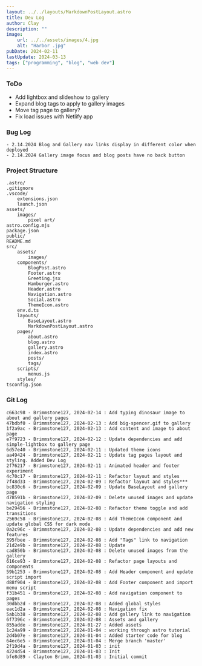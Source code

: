 ```yaml
---
layout: ../../layouts/MarkdownPostLayout.astro
title: Dev Log
author: Clay
description: ""
image:
    url: ../../assets/images/4.jpg
    alt: "Harbor .jpg"
pubDate: 2024-02-11
lastUpdate: 2024-03-13
tags: ["programming", "blog", "web dev"]
---
```


<!-- git log --pretty=format:"%h - %an, %ad : %s" --date=short > "C:\Users\clayb\Dev\astro-blog\src\pages\posts\gitlog.txt"-->

<!-- James and the Giant Peach [eng]
Emperors New Groove
Sailor Moon
You've got mail
The last unicorn
101 Dalmations
Crazy Rich Asians
Princess Bride
Wizards - Bashki
-->

### ToDo
- Add lightbox and slideshow to gallery
- Expand blog tags to apply to gallery images
- Move tag page to gallery?
- Fix load issues with Netlify app

### Bug Log
    - 2.14.2024 Blog and Gallery nav links display in different color when deployed
    - 2.14.2024 Gallery image focus and blog posts have no back button

### Project Structure

```plaintext
.astro/
.gitignore
.vscode/
    extensions.json
    launch.json
assets/
    images/
        pixel art/
astro.config.mjs
package.json
public/
README.md
src/
    assets/
        images/
    components/
        BlogPost.astro
        Footer.astro
        Greeting.jsx
        Hamburger.astro
        Header.astro
        Navigation.astro
        Social.astro
        ThemeIcon.astro
    env.d.ts
    layouts/
        BaseLayout.astro
        MarkdownPostLayout.astro
    pages/
        about.astro
        blog.astro
        gallery.astro
        index.astro
        posts/
        tags/
    scripts/
        menus.js
    styles/
tsconfig.json
```

### Git Log

```plaintext
c663c98 - Brimmstone127, 2024-02-14 : Add typing dinosaur image to about and gallery pages
47bdbf0 - Brimmstone127, 2024-02-13 : Add big-spencer.gif to gallery
1f2a9ac - Brimmstone127, 2024-02-13 : Add content and image to about page
e7f9723 - Brimmstone127, 2024-02-12 : Update dependencies and add simple-lightbox to gallery page
6d57e40 - Brimmstone127, 2024-02-11 : Updated theme icons
aa49424 - Brimmstone127, 2024-02-11 : Update tag pages layout and styling. Added Dev Log
2f76217 - Brimmstone127, 2024-02-11 : Animated header and footer experiment
4c70c17 - Brimmstone127, 2024-02-11 : Refactor layout and styles
7f48d33 - Brimmstone127, 2024-02-09 : Refactor layout and styles***
bc830c6 - Brimmstone127, 2024-02-09 : Update BaseLayout and gallery page
d78591b - Brimmstone127, 2024-02-09 : Delete unused images and update navigation styling
be29456 - Brimmstone127, 2024-02-08 : Refactor theme toggle and add transitions
2569c58 - Brimmstone127, 2024-02-08 : Add ThemeIcon component and update global CSS for dark mode
0a2c96c - Brimmstone127, 2024-02-08 : Update dependencies and add new features
395fbee - Brimmstone127, 2024-02-08 : Add "Tags" link to navigation
21d2e9b - Brimmstone127, 2024-02-08 : Update
cad850b - Brimmstone127, 2024-02-08 : Delete unused images from the gallery
616ce93 - Brimmstone127, 2024-02-08 : Refactor page layouts and components
59b1253 - Brimmstone127, 2024-02-08 : Add Header component and update script import
d88f904 - Brimmstone127, 2024-02-08 : Add Footer component and import menu script
f31b451 - Brimmstone127, 2024-02-08 : Add navigation component to pages
30dbb2d - Brimmstone127, 2024-02-08 : Added global styles
eac1d2a - Brimmstone127, 2024-02-08 : Navigation fix
5ab1b38 - Brimmstone127, 2024-02-08 : Add gallery link to navigation
6f7396c - Brimmstone127, 2024-02-08 : Assets and gallery
855adde - Brimmstone127, 2024-01-27 : Added assets
1c24a99 - Brimmstone127, 2024-01-04 : working through astro tutorial
2d4b07e - Brimmstone127, 2024-01-04 : Added starter code for blog
64ec6e5 - Brimmstone127, 2024-01-04 : Merge branch 'master'
2f19d4a - Brimmstone127, 2024-01-03 : init
4224d54 - Brimmstone127, 2024-01-03 : Init
bfe8d89 - Clayton Brimm, 2024-01-03 : Initial commit


```